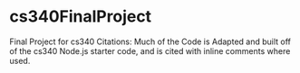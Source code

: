 # cs340FinalProject
Final Project for cs340
Citations: Much of the Code is Adapted and built off of the cs340 Node.js starter code, and is cited with inline comments where used.
